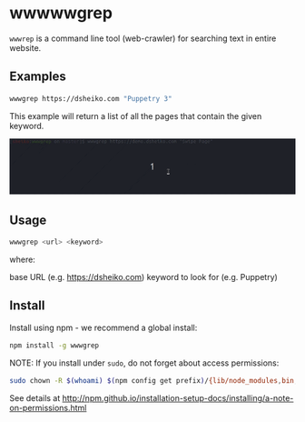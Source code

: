 # wwwwwgrep

`wwwrep` is a command line tool (web-crawler) for searching text in entire website.

## Examples

```sh
wwwgrep https://dsheiko.com "Puppetry 3"
```

This example will return a list of all the pages that contain the given keyword.

![Example](https://github.com/dsheiko/wwwgrep/blob/master/docs/wwwgrep.gif)

## Usage

```sh
wwwgrep <url> <keyword>
```

where:

<url>           base URL (e.g. https://dsheiko.com)
<keyword>       keyword to look for (e.g. Puppetry)

## Install

Install using npm - we recommend a global install:

```sh
npm install -g wwwgrep
```

NOTE: If you install under `sudo`, do not forget about access permissions:
```sh
sudo chown -R $(whoami) $(npm config get prefix)/{lib/node_modules,bin,share}
```
See details at http://npm.github.io/installation-setup-docs/installing/a-note-on-permissions.html